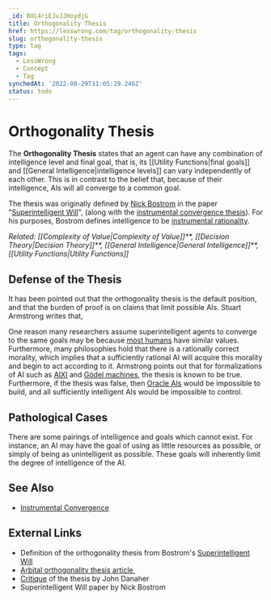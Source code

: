 ```yaml
---
_id: BXL4riEJvJJHoydjG
title: Orthogonality Thesis
href: https://lesswrong.com/tag/orthogonality-thesis
slug: orthogonality-thesis
type: tag
tags:
  - LessWrong
  - Concept
  - Tag
synchedAt: '2022-08-29T11:05:29.246Z'
status: todo
---
```


# Orthogonality Thesis

The **Orthogonality Thesis** states that an agent can have any combination of intelligence level and final goal, that is, its [[Utility Functions|final goals]] and [[General Intelligence|intelligence levels]] can vary independently of each other. This is in contrast to the belief that, because of their intelligence, AIs will all converge to a common goal.

The thesis was originally defined by [Nick Bostrom](https://lessestwrong.com/tag/nick-bostrom) in the paper "[Superintelligent Will](https://nickbostrom.com/superintelligentwill.pdf)", (along with the [instrumental convergence thesis](https://wiki.lesswrong.com/wiki/instrumental_convergence_thesis)). For his purposes, Bostrom defines intelligence to be [instrumental rationality](https://wiki.lesswrong.com/wiki/instrumental_rationality).

*Related:* *[[Complexity of Value|Complexity of Value]]**,* *[[Decision Theory|Decision Theory]]**,* *[[General Intelligence|General Intelligence]]**,* *[[Utility Functions|Utility Functions]]*

## Defense of the Thesis

It has been pointed out that the orthogonality thesis is the default position, and that the burden of proof is on claims that limit possible AIs. Stuart Armstrong writes that,

One reason many researchers assume superintelligent agents to converge to the same goals may be because [most humans](https://lessestwrong.com/tag/human-universal) have similar values. Furthermore, many philosophies hold that there is a rationally correct morality, which implies that a sufficiently rational AI will acquire this morality and begin to act according to it. Armstrong points out that for formalizations of AI such as [AIXI](https://lessestwrong.com/tag/aixi) and [Gödel machines](https://lessestwrong.com/tag/g%C3%B6del-machine), the thesis is known to be true. Furthermore, if the thesis was false, then [Oracle AIs](https://lessestwrong.com/tag/oracle-ai) would be impossible to build, and all sufficiently intelligent AIs would be impossible to control.

## Pathological Cases

There are some pairings of intelligence and goals which cannot exist. For instance, an AI may have the goal of using as little resources as possible, or simply of being as unintelligent as possible. These goals will inherently limit the degree of intelligence of the AI.

## See Also

- [Instrumental Convergence](https://lessestwrong.com/tag/instrumental-convergence)

## External Links

- Definition of the orthogonality thesis from Bostrom's [Superintelligent Will](http://www.nickbostrom.com/superintelligentwill.pdf)
- [Arbital orthogonality thesis article ](https://arbital.com/p/orthogonality/)
- [Critique](http://philosophicaldisquisitions.blogspot.com/2012/04/bostrom-on-superintelligence-and.html) of the thesis by John Danaher
- Superintelligent Will paper by Nick Bostrom
